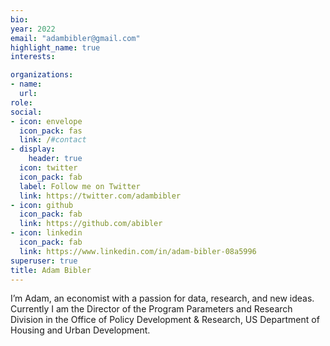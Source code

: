 ```yaml
---
bio: 
year: 2022
email: "adambibler@gmail.com"
highlight_name: true
interests:

organizations:
- name: 
  url: 
role: 
social:
- icon: envelope
  icon_pack: fas
  link: /#contact
- display:
    header: true
  icon: twitter
  icon_pack: fab
  label: Follow me on Twitter
  link: https://twitter.com/adambibler
- icon: github
  icon_pack: fab
  link: https://github.com/abibler
- icon: linkedin
  icon_pack: fab
  link: https://www.linkedin.com/in/adam-bibler-08a5996
superuser: true
title: Adam Bibler
---
```

I’m Adam, an economist with a passion for data, research, and new ideas. Currently I am the Director of the Program Parameters and Research Division in the Office of Policy Development & Research, US Department of Housing and Urban Development.


